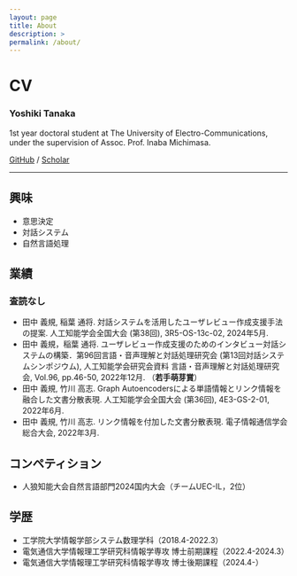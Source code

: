 ```yaml
---
layout: page
title: About
description: >
permalink: /about/
---
```


# CV
### Yoshiki Tanaka

1st year doctoral student at The University of Electro-Communications, under the supervision of Assoc. Prof. Inaba Michimasa.

[GitHub](https://github.com/yoshi-chanaka) / [Scholar](https://scholar.google.co.jp/citations?view_op=list_works&hl=ja&user=QkKVktkAAAAJ)

---
## 興味
* 意思決定
* 対話システム
* 自然言語処理

## 業績
### 査読なし
* 田中 義規, 稲葉 通将. 対話システムを活用したユーザレビュー作成支援手法の提案. 人工知能学会全国大会 (第38回), 3R5-OS-13c-02, 2024年5月.
* 田中 義規，稲葉 通将. ユーザレビュー作成支援のためのインタビュー対話システムの構築．第96回言語・音声理解と対話処理研究会 (第13回対話システムシンポジウム), 人工知能学会研究会資料 言語・音声理解と対話処理研究会, Vol.96, pp.46-50, 2022年12月. （**若手萌芽賞**）
* 田中 義規, 竹川 高志. Graph Autoencodersによる単語情報とリンク情報を融合した文書分散表現. 人工知能学会全国大会 (第36回), 4E3-GS-2-01, 2022年6月.
* 田中 義規, 竹川 高志. リンク情報を付加した文書分散表現. 電子情報通信学会総合大会, 2022年3月.

## コンペティション
* 人狼知能大会自然言語部門2024国内大会（チームUEC-IL，2位）

## 学歴
* 工学院大学情報学部システム数理学科（2018.4-2022.3）
* 電気通信大学情報理工学研究科情報学専攻 博士前期課程（2022.4-2024.3）
* 電気通信大学情報理工学研究科情報学専攻 博士後期課程（2024.4-）
